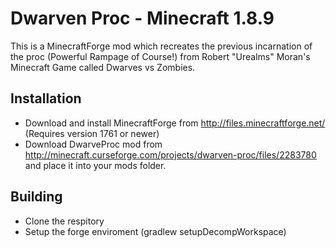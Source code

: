 Dwarven Proc - Minecraft 1.8.9
=============
This is a MinecraftForge mod which recreates the previous incarnation of the proc (Powerful Rampage of Course!) from Robert "Urealms" Moran's Minecraft Game called Dwarves vs Zombies.

Installation
-------
* Download and install MinecraftForge from http://files.minecraftforge.net/ (Requires version 1761 or newer)
* Download DwarveProc mod from http://minecraft.curseforge.com/projects/dwarven-proc/files/2283780 and place it into your mods folder.

Building
-------
* Clone the respitory
* Setup the forge enviroment (gradlew setupDecompWorkspace)